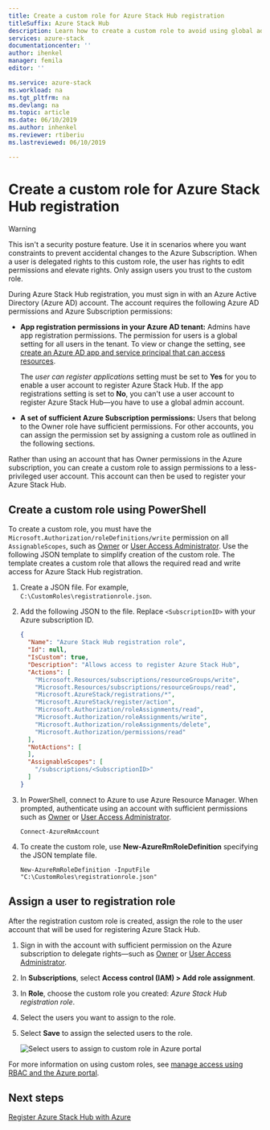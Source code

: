 ```yaml
---
title: Create a custom role for Azure Stack Hub registration
titleSuffix: Azure Stack Hub
description: Learn how to create a custom role to avoid using global administrator for Azure Stack Hub registration.
services: azure-stack
documentationcenter: ''
author: ihenkel
manager: femila
editor: ''

ms.service: azure-stack
ms.workload: na
ms.tgt_pltfrm: na
ms.devlang: na
ms.topic: article
ms.date: 06/10/2019
ms.author: inhenkel
ms.reviewer: rtiberiu
ms.lastreviewed: 06/10/2019

---
```

# Create a custom role for Azure Stack Hub registration

> [!WARNING]
> This isn't a security posture feature. Use it in scenarios where you want constraints to prevent accidental changes to the Azure Subscription. When a user is delegated rights to this custom role, the user has rights to edit permissions and elevate rights. Only assign users you trust to the custom role.

During Azure Stack Hub registration, you must sign in with an Azure Active Directory (Azure AD) account. The account requires the following Azure AD permissions and Azure Subscription permissions:

* **App registration permissions in your Azure AD tenant:** Admins have app registration permissions. The permission for users is a global setting for all users in the tenant. To view or change the setting, see [create an Azure AD app and service principal that can access resources](/azure/active-directory/develop/howto-create-service-principal-portal#required-permissions).

    The *user can register applications* setting must be set to **Yes** for you to enable a user account to register Azure Stack Hub. If the app registrations setting is set to **No**, you can't use a user account to register Azure Stack Hub—you have to use a global admin account.

* **A set of sufficient Azure Subscription permissions:** Users that belong to the Owner role have sufficient permissions. For other accounts, you can assign the permission set by assigning a custom role as outlined in the following sections.

Rather than using an account that has Owner permissions in the Azure subscription, you can create a custom role to assign permissions to a less-privileged user account. This account can then be used to register your Azure Stack Hub.

## Create a custom role using PowerShell

To create a custom role, you must have the `Microsoft.Authorization/roleDefinitions/write` permission on all `AssignableScopes`, such as [Owner](/azure/role-based-access-control/built-in-roles#owner) or [User Access Administrator](/azure/role-based-access-control/built-in-roles#user-access-administrator). Use the following JSON template to simplify creation of the custom role. The template creates a custom role that allows the required read and write access for Azure Stack Hub registration.

1. Create a JSON file. For example,  `C:\CustomRoles\registrationrole.json`.
2. Add the following JSON to the file. Replace `<SubscriptionID>` with your Azure subscription ID.

    ```json
    {
      "Name": "Azure Stack Hub registration role",
      "Id": null,
      "IsCustom": true,
      "Description": "Allows access to register Azure Stack Hub",
      "Actions": [
        "Microsoft.Resources/subscriptions/resourceGroups/write",
        "Microsoft.Resources/subscriptions/resourceGroups/read",
        "Microsoft.AzureStack/registrations/*",
        "Microsoft.AzureStack/register/action",
        "Microsoft.Authorization/roleAssignments/read",
        "Microsoft.Authorization/roleAssignments/write",
        "Microsoft.Authorization/roleAssignments/delete",
        "Microsoft.Authorization/permissions/read"
      ],
      "NotActions": [
      ],
      "AssignableScopes": [
        "/subscriptions/<SubscriptionID>"
      ]
    }
    ```

3. In PowerShell, connect to Azure to use Azure Resource Manager. When prompted, authenticate using an account with sufficient permissions such as [Owner](/azure/role-based-access-control/built-in-roles#owner) or [User Access Administrator](/azure/role-based-access-control/built-in-roles#user-access-administrator).

    ```azurepowershell
    Connect-AzureRmAccount
    ```

4. To create the custom role, use **New-AzureRmRoleDefinition** specifying the JSON template file.

    ``` azurepowershell
    New-AzureRmRoleDefinition -InputFile "C:\CustomRoles\registrationrole.json"
    ```

## Assign a user to registration role

After the registration custom role is created, assign the role to the user account that will be used for registering Azure Stack Hub.

1. Sign in with the account with sufficient permission on the Azure subscription to delegate rights—such as [Owner](/azure/role-based-access-control/built-in-roles#owner) or [User Access Administrator](/azure/role-based-access-control/built-in-roles#user-access-administrator).
2. In **Subscriptions**, select **Access control (IAM) > Add role assignment**.
3. In **Role**, choose the custom role you created: *Azure Stack Hub registration role*.
4. Select the users you want to assign to the role.
5. Select **Save** to assign the selected users to the role.

    ![Select users to assign to custom role in Azure portal](media/azure-stack-registration-role/assign-role.png)

For more information on using custom roles, see [manage access using RBAC and the Azure portal](/azure/role-based-access-control/role-assignments-portal).

## Next steps

[Register Azure Stack Hub with Azure](azure-stack-registration.md)
